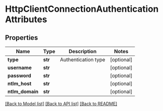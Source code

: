 # HttpClientConnectionAuthenticationAttributes

## Properties
Name | Type | Description | Notes
------------ | ------------- | ------------- | -------------
**type** | **str** | Authentication type | [optional] 
**username** | **str** |  | [optional] 
**password** | **str** |  | [optional] 
**ntlm_host** | **str** |  | [optional] 
**ntlm_domain** | **str** |  | [optional] 

[[Back to Model list]](../README.md#documentation-for-models) [[Back to API list]](../README.md#documentation-for-api-endpoints) [[Back to README]](../README.md)

